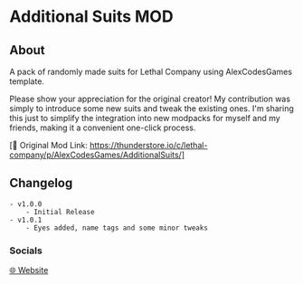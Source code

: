 
# Additional Suits MOD
## About
A pack of randomly made suits for Lethal Company using AlexCodesGames template.

Please show your appreciation for the original creator! My contribution was simply to introduce some new suits and tweak the existing ones. I'm sharing this just to simplify the integration into new modpacks for myself and my friends, making it a convenient one-click process. 

[🔗 Original Mod Link: https://thunderstore.io/c/lethal-company/p/AlexCodesGames/AdditionalSuits/]

## Changelog
	- v1.0.0
		- Initial Release
	- v1.0.1
		- Eyes added, name tags and some minor tweaks

  ### Socials
  [🌐 Website](https:senkawolf.com)
